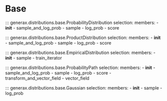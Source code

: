 # Base

::: generax.distributions.base.ProbabilityDistribution
    selection:
        members:
            - __init__
            - sample_and_log_prob
            - sample
            - log_prob
            - score

::: generax.distributions.base.ProductDistribution
    selection:
        members:
            - __init__
            - sample_and_log_prob
            - sample
            - log_prob
            - score

::: generax.distributions.base.EmpiricalDistribution
    selection:
        members:
            - __init__
            - sample
            - train_iterator

::: generax.distributions.base.ProbabilityPath
    selection:
        members:
            - __init__
            - sample_and_log_prob
            - sample
            - log_prob
            - score
            - transform_and_vector_field
            - vector_field

::: generax.distributions.base.Gaussian
    selection:
        members:
            - __init__
            - sample
            - log_prob

